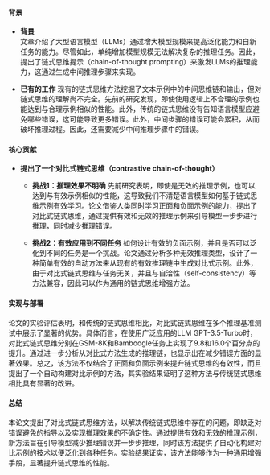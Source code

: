 #### 背景
- **背景**       
    文章介绍了大型语言模型（LLMs）通过增大模型规模来提高泛化能力和自新任务的能力。尽管如此，单纯增加模型规模无法解决复杂的推理任务。因此，提出了链式思维提示（chain-of-thought prompting）来激发LLMs的推理能力，这通过生成中间推理步骤来实现。

- **已有的工作**
    现有的链式思维方法挖掘了文本示例中的中间思维链和输出，但对链式思维的理解尚不完全。先前的研究发现，即使使用逻辑上不合理的示例也能达到与合理示例相似的性能。此外，传统的链式思维没有告知语言模型应避免哪些错误，这可能导致更多错误。此外，中间步骤的错误可能会累积，从而破坏推理过程。因此，还需要减少中间推理步骤中的错误。

#### 核心贡献
- **提出了一个对比式链式思维（contrastive chain-of-thought）**
    - **挑战1：推理效果不明确**
        先前研究表明，即使是无效的推理示例，也可以达到与有效示例相似的性能，这导致我们不清楚语言模型如何基于链式思维示例有效学习。论文借鉴人类同时学习正面和负面示例的能力，提出了对比式链式思维，通过提供有效和无效的推理示例来引导模型一步步进行推理，同时减少推理错误。

    - **挑战2：有效应用到不同任务**
        如何设计有效的负面示例，并且是否可以泛化到不同的任务是一个挑战。论文通过分析多种无效推理类型，设计了一种简单有效的自动方法来从现有的有效推理链中生成对比式示例。此外，由于对比式链式思维与任务无关，并且与自洽性（self-consistency）等方法兼容，因此可以作为通用的链式思维增强方法。

#### 实现与部署
论文的实验评估表明，和传统的链式思维相比，对比式链式思维在多个推理基准测试中展示了显著的优势。具体而言，在使用广泛应用的LLM GPT-3.5-Turbo时，对比式链式思维分别在GSM-8K和Bamboogle任务上实现了9.8和16.0个百分点的提升。通过进一步分析从对比式方法生成的推理链，也显示出在减少错误方面的显著效果。总之，该方法不仅结合了正面和负面示例来提升链式思维的有效性，而且提出了一个自动构建对比示例的方法，其实验结果证明了这种方法与传统链式思维相比具有显著的改进。

#### 总结
本论文提出了对比式链式思维方法，以解决传统链式思维中存在的问题，即缺乏对错误避免的指导以及实现推理效果的不确定性。通过提供有效和无效的推理示例，新方法旨在引导模型减少推理错误并一步步推理，同时该方法提供了自动化构建对比示例的技术以便泛化到各种任务。实验结果证实，该方法能够作为一种通用增强手段，显著提升链式思维的性能。